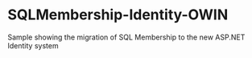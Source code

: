 SQLMembership-Identity-OWIN
===========================

Sample showing the migration of SQL Membership to the new ASP.NET Identity system
